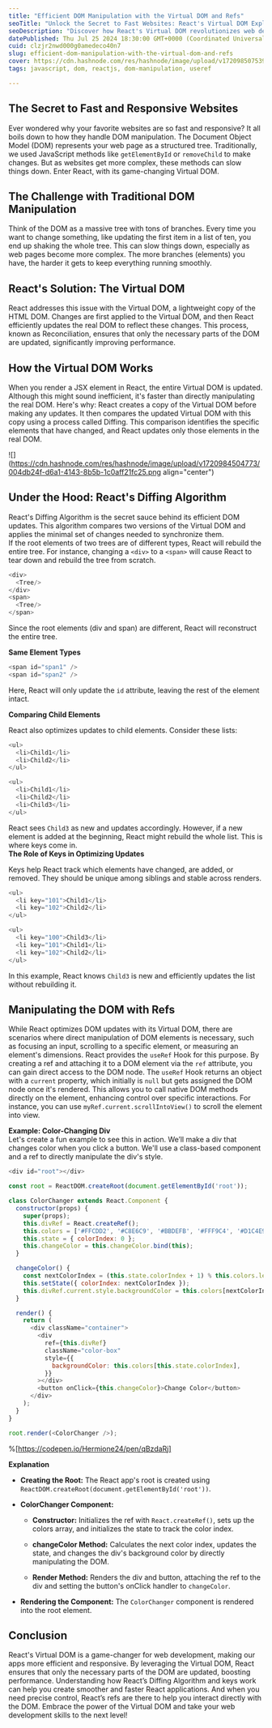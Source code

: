 ```yaml
---
title: "Efficient DOM Manipulation with the Virtual DOM and Refs"
seoTitle: "Unlock the Secret to Fast Websites: React's Virtual DOM Explained"
seoDescription: "Discover how React's Virtual DOM revolutionizes web development by enhancing performance and efficiency. Learn about traditional DOM challenges, the benefit"
datePublished: Thu Jul 25 2024 18:30:00 GMT+0000 (Coordinated Universal Time)
cuid: clzjr2nwd000g0amedeco40n7
slug: efficient-dom-manipulation-with-the-virtual-dom-and-refs
cover: https://cdn.hashnode.com/res/hashnode/image/upload/v1720985075396/d64a5f7a-7986-4392-a8b6-c548b89816fe.png
tags: javascript, dom, reactjs, dom-manipulation, useref

---
```


## The Secret to Fast and Responsive Websites

Ever wondered why your favorite websites are so fast and responsive? It all boils down to how they handle DOM manipulation. The Document Object Model (DOM) represents your web page as a structured tree. Traditionally, we used JavaScript methods like `getElementById` or `removeChild` to make changes. But as websites get more complex, these methods can slow things down. Enter React, with its game-changing Virtual DOM.

## **The Challenge with Traditional DOM Manipulation**

Think of the DOM as a massive tree with tons of branches. Every time you want to change something, like updating the first item in a list of ten, you end up shaking the whole tree. This can slow things down, especially as web pages become more complex. The more branches (elements) you have, the harder it gets to keep everything running smoothly.

## **React's Solution: The Virtual DOM**

React addresses this issue with the Virtual DOM, a lightweight copy of the HTML DOM. Changes are first applied to the Virtual DOM, and then React efficiently updates the real DOM to reflect these changes. This process, known as Reconciliation, ensures that only the necessary parts of the DOM are updated, significantly improving performance.

## How the Virtual DOM Works

When you render a JSX element in React, the entire Virtual DOM is updated. Although this might sound inefficient, it's faster than directly manipulating the real DOM. Here's why: React creates a copy of the Virtual DOM before making any updates. It then compares the updated Virtual DOM with this copy using a process called Diffing. This comparison identifies the specific elements that have changed, and React updates only those elements in the real DOM.

![](https://cdn.hashnode.com/res/hashnode/image/upload/v1720984504773/004db24f-d6a1-4143-8b5b-1c0aff21fc25.png align="center")

## **Under the Hood: React's Diffing Algorithm**

React's Diffing Algorithm is the secret sauce behind its efficient DOM updates. This algorithm compares two versions of the Virtual DOM and applies the minimal set of changes needed to synchronize them.  
If the root elements of two trees are of different types, React will rebuild the entire tree. For instance, changing a `<div>` to a `<span>` will cause React to tear down and rebuild the tree from scratch.

```javascript
<div>
  <Tree/>
</div>
<span>
  <Tree/>
</span>
```

Since the root elements (div and span) are different, React will reconstruct the entire tree.

**Same Element Types**

```javascript
<span id="span1" />
<span id="span2" />
```

Here, React will only update the `id` attribute, leaving the rest of the element intact.

**Comparing Child Elements**

React also optimizes updates to child elements. Consider these lists:

```javascript
<ul>
  <li>Child1</li>
  <li>Child2</li>
</ul>
```

```javascript
<ul>
  <li>Child1</li>
  <li>Child2</li>
  <li>Child3</li>
</ul>
```

React sees `Child3` as new and updates accordingly. However, if a new element is added at the beginning, React might rebuild the whole list. This is where keys come in.  
**The Role of Keys in Optimizing Updates**

Keys help React track which elements have changed, are added, or removed. They should be unique among siblings and stable across renders.

```javascript
<ul>
  <li key="101">Child1</li>
  <li key="102">Child2</li>
</ul>

<ul>
  <li key="100">Child3</li>
  <li key="101">Child1</li>
  <li key="102">Child2</li>
</ul>
```

In this example, React knows `Child3` is new and efficiently updates the list without rebuilding it.

## **Manipulating the DOM with Refs**

While React optimizes DOM updates with its Virtual DOM, there are scenarios where direct manipulation of DOM elements is necessary, such as focusing an input, scrolling to a specific element, or measuring an element's dimensions. React provides the `useRef` Hook for this purpose. By creating a ref and attaching it to a DOM element via the `ref` attribute, you can gain direct access to the DOM node. The `useRef` Hook returns an object with a `current` property, which initially is `null` but gets assigned the DOM node once it's rendered. This allows you to call native DOM methods directly on the element, enhancing control over specific interactions. For instance, you can use `myRef.current.scrollIntoView()` to scroll the element into view.

**Example: Color-Changing Div**  
Let's create a fun example to see this in action. We’ll make a div that changes color when you click a button. We'll use a class-based component and a ref to directly manipulate the div's style.

```javascript
<div id="root"></div>
```

```javascript
const root = ReactDOM.createRoot(document.getElementById('root'));

class ColorChanger extends React.Component {
  constructor(props) {
    super(props);
    this.divRef = React.createRef();
    this.colors = ['#FFCDD2', '#C8E6C9', '#BBDEFB', '#FFF9C4', '#D1C4E9'];
    this.state = { colorIndex: 0 };
    this.changeColor = this.changeColor.bind(this);
  }

  changeColor() {
    const nextColorIndex = (this.state.colorIndex + 1) % this.colors.length;
    this.setState({ colorIndex: nextColorIndex });
    this.divRef.current.style.backgroundColor = this.colors[nextColorIndex];
  }

  render() {
    return (
      <div className="container">
        <div
          ref={this.divRef}
          className="color-box"
          style={{
            backgroundColor: this.colors[this.state.colorIndex],
          }}
        ></div>
        <button onClick={this.changeColor}>Change Color</button>
      </div>
    );
  }
}

root.render(<ColorChanger />);
```

%[https://codepen.io/Hermione24/pen/qBzdaRj] 

**Explanation**

* **Creating the Root:** The React app's root is created using `ReactDOM.createRoot(document.getElementById('root'))`.
    
* **ColorChanger Component:**
    
    * **Constructor:** Initializes the ref with `React.createRef()`, sets up the colors array, and initializes the state to track the color index.
        
    * **changeColor Method:** Calculates the next color index, updates the state, and changes the div's background color by directly manipulating the DOM.
        
    * **Render Method:** Renders the div and button, attaching the ref to the div and setting the button's onClick handler to `changeColor`.
        
* **Rendering the Component:** The `ColorChanger` component is rendered into the root element.
    

## **Conclusion**

React's Virtual DOM is a game-changer for web development, making our apps more efficient and responsive. By leveraging the Virtual DOM, React ensures that only the necessary parts of the DOM are updated, boosting performance. Understanding how React’s Diffing Algorithm and keys work can help you create smoother and faster React applications. And when you need precise control, React’s refs are there to help you interact directly with the DOM. Embrace the power of the Virtual DOM and take your web development skills to the next level!